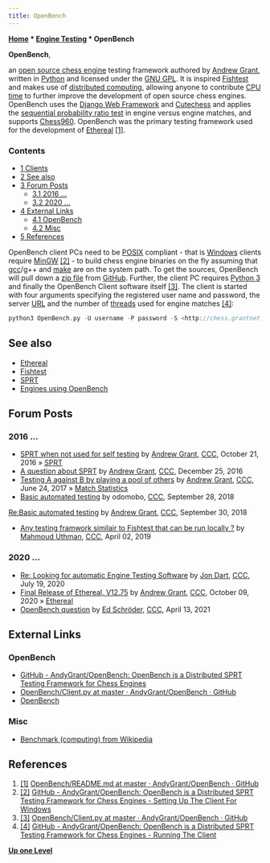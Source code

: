 ```yaml
---
title: OpenBench
---
```

**[Home](Home "Home") \* [Engine Testing](Engine_Testing "Engine Testing") \* OpenBench**


**OpenBench**,  

an [open source chess engine](Category:Open_Source "Category:Open Source") testing framework authored by [Andrew Grant](Andrew_Grant "Andrew Grant"), written in [Python](Python "Python") and licensed under the [GNU GPL](Free_Software_Foundation#GPL "Free Software Foundation").
It is inspired [Fishtest](Stockfish#TestingFramework "Stockfish") and makes use of [distributed computing](https://en.wikipedia.org/wiki/Distributed_computing), 
allowing anyone to contribute [CPU time](https://en.wikipedia.org/wiki/CPU_time) to further improve the development of open source chess engines. 
OpenBench uses the [Django Web Framework](https://en.wikipedia.org/wiki/Django_(web_framework)) and [Cutechess](Cute_Chess "Cute Chess") and applies the [sequential probability ratio test](Match_Statistics#SPRT "Match Statistics") in engine versus engine matches,
and supports [Chess960](Chess960 "Chess960"). OpenBench was the primary testing framework used for the development of [Ethereal](Ethereal "Ethereal") <a id="cite-note-1" href="#cite-ref-1">[1]</a>.



### Contents


* [1 Clients](#clients)
* [2 See also](#see-also)
* [3 Forum Posts](#forum-posts)
	+ [3.1 2016 ...](#2016-...)
	+ [3.2 2020 ...](#2020-...)
* [4 External Links](#external-links)
	+ [4.1 OpenBench](#openbench)
	+ [4.2 Misc](#misc)
* [5 References](#references)






OpenBench client PCs need to be [POSIX](https://en.wikipedia.org/wiki/POSIX) compliant - that is [Windows](Windows "Windows") clients require [MinGW](https://en.wikipedia.org/wiki/MinGW) <a id="cite-note-2" href="#cite-ref-2">[2]</a> - 
to build chess engine binaries on the fly assuming that [gcc](https://en.wikipedia.org/wiki/GNU_Compiler_Collection)/g++ and [make](https://en.wikipedia.org/wiki/Make_(software)) are on the system path. 
To get the sources, OpenBench will pull down a [zip file](https://en.wikipedia.org/wiki/ZIP_(file_format)) from [GitHub](https://en.wikipedia.org/wiki/GitHub).
Further, the client PC requires [Python 3](Python "Python") and finally the OpenBench Client software itself <a id="cite-note-3" href="#cite-ref-3">[3]</a>.
The client is started with four arguments specifying the registered user name and password, the server [URL](https://en.wikipedia.org/wiki/URL) and the number of [threads](Thread "Thread") used for engine matches <a id="cite-note-4" href="#cite-ref-4">[4]</a>:




```C++
python3 OpenBench.py -U username -P password -S <http://chess.grantnet.us/> -T 4

```

## See also


* [Ethereal](Ethereal "Ethereal")
* [Fishtest](Stockfish#TestingFramework "Stockfish")
* [SPRT](Match_Statistics#SPRT "Match Statistics")
* [Engines using OpenBench](Category:OpenBench "Category:OpenBench")


## Forum Posts


### 2016 ...


* [SPRT when not used for self testing](http://www.talkchess.com/forum/viewtopic.php?t=61781) by [Andrew Grant](Andrew_Grant "Andrew Grant"), [CCC](CCC "CCC"), October 21, 2016 » [SPRT](Match_Statistics#SPRT "Match Statistics")
* [A question about SPRT](http://www.talkchess.com/forum/viewtopic.php?t=62598) by [Andrew Grant](Andrew_Grant "Andrew Grant"), [CCC](CCC "CCC"), December 25, 2016
* [Testing A against B by playing a pool of others](http://www.talkchess.com/forum/viewtopic.php?t=64394) by [Andrew Grant](Andrew_Grant "Andrew Grant"), [CCC](CCC "CCC"), June 24, 2017 » [Match Statistics](Match_Statistics "Match Statistics")
* [Basic automated testing](http://www.talkchess.com/forum3/viewtopic.php?f=7&t=68531) by odomobo, [CCC](CCC "CCC"), September 28, 2018


 [Re:Basic automated testing](http://www.talkchess.com/forum3/viewtopic.php?f=7&t=68531&start=6) by [Andrew Grant](Andrew_Grant "Andrew Grant"), [CCC](CCC "CCC"), September 30, 2018
* [Any testing framwork similair to Fishtest that can be run locally ?](http://www.talkchess.com/forum3/viewtopic.php?f=7&t=70383) by [Mahmoud Uthman](index.php?title=Mahmoud_Uthman&action=edit&redlink=1 "Mahmoud Uthman (page does not exist)"), [CCC](CCC "CCC"), April 02, 2019


### 2020 ...


* [Re: Looking for automatic Engine Testing Software](http://www.talkchess.com/forum3/viewtopic.php?f=7&t=74503&start=3) by [Jon Dart](Jon_Dart "Jon Dart"), [CCC](CCC "CCC"), July 19, 2020
* [Final Release of Ethereal, V12.75](http://www.talkchess.com/forum3/viewtopic.php?f=2&t=75335) by [Andrew Grant](Andrew_Grant "Andrew Grant"), [CCC](CCC "CCC"), October 09, 2020 » [Ethereal](Ethereal "Ethereal")
* [OpenBench question](http://www.talkchess.com/forum3/viewtopic.php?f=7&t=77074) by [Ed Schröder](Ed_Schroder "Ed Schroder"), [CCC](CCC "CCC"), April 13, 2021


## External Links


### OpenBench


* [GitHub - AndyGrant/OpenBench: OpenBench is a Distributed SPRT Testing Framework for Chess Engines](https://github.com/AndyGrant/OpenBench)
* [OpenBench/Client.py at master · AndyGrant/OpenBench · GitHub](https://github.com/AndyGrant/OpenBench/blob/master/Client/Client.py)
* [OpenBench](http://chess.grantnet.us/index/)


### Misc


* [Benchmark (computing) from Wikipedia](https://en.wikipedia.org/wiki/Benchmark_(computing))


## References


1. <a id="cite-ref-1" href="#cite-note-1">[1]</a> [OpenBench/README.md at master · AndyGrant/OpenBench · GitHub](https://github.com/AndyGrant/OpenBench/blob/master/README.md)
2. <a id="cite-ref-2" href="#cite-note-2">[2]</a> [GitHub - AndyGrant/OpenBench: OpenBench is a Distributed SPRT Testing Framework for Chess Engines - Setting Up The Client For Windows](https://github.com/AndyGrant/OpenBench#setting-up-the-client-for-windows)
3. <a id="cite-ref-3" href="#cite-note-3">[3]</a> [OpenBench/Client.py at master · AndyGrant/OpenBench · GitHub](https://github.com/AndyGrant/OpenBench/blob/master/Client/Client.py)
4. <a id="cite-ref-4" href="#cite-note-4">[4]</a> [GitHub - AndyGrant/OpenBench: OpenBench is a Distributed SPRT Testing Framework for Chess Engines - Running The Client](https://github.com/AndyGrant/OpenBench#running-the-client)

**[Up one Level](Engine_Testing "Engine Testing")**







 

